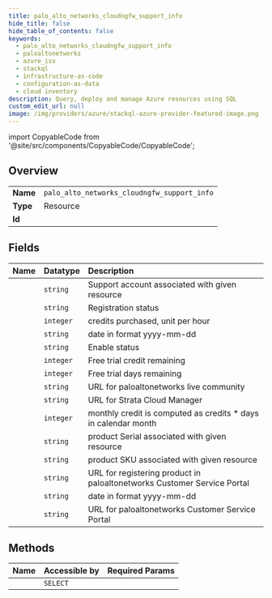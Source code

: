 ```yaml
---
title: palo_alto_networks_cloudngfw_support_info
hide_title: false
hide_table_of_contents: false
keywords:
  - palo_alto_networks_cloudngfw_support_info
  - paloaltonetworks
  - azure_isv    
  - stackql
  - infrastructure-as-code
  - configuration-as-data
  - cloud inventory
description: Query, deploy and manage Azure resources using SQL
custom_edit_url: null
image: /img/providers/azure/stackql-azure-provider-featured-image.png
---
```


import CopyableCode from '@site/src/components/CopyableCode/CopyableCode';




## Overview
<table><tbody>
<tr><td><b>Name</b></td><td><code>palo_alto_networks_cloudngfw_support_info</code></td></tr>
<tr><td><b>Type</b></td><td>Resource</td></tr>
<tr><td><b>Id</b></td><td><CopyableCode code="azure_isv.paloaltonetworks.palo_alto_networks_cloudngfw_support_info" /></td></tr>
</tbody></table>

## Fields
| Name | Datatype | Description |
|:-----|:---------|:------------|
| <CopyableCode code="accountId" /> | `string` | Support account associated with given resource |
| <CopyableCode code="accountRegistrationStatus" /> | `string` | Registration status |
| <CopyableCode code="credits" /> | `integer` | credits purchased, unit per hour |
| <CopyableCode code="endDateForCredits" /> | `string` | date in format yyyy-mm-dd |
| <CopyableCode code="freeTrial" /> | `string` | Enable status |
| <CopyableCode code="freeTrialCreditLeft" /> | `integer` | Free trial credit remaining |
| <CopyableCode code="freeTrialDaysLeft" /> | `integer` | Free trial days remaining |
| <CopyableCode code="helpURL" /> | `string` | URL for paloaltonetworks live community |
| <CopyableCode code="hubUrl" /> | `string` | URL for Strata Cloud Manager |
| <CopyableCode code="monthlyCreditLeft" /> | `integer` | monthly credit is computed as credits * days in calendar month |
| <CopyableCode code="productSerial" /> | `string` | product Serial associated with given resource |
| <CopyableCode code="productSku" /> | `string` | product SKU associated with given resource |
| <CopyableCode code="registerURL" /> | `string` | URL for registering product in paloaltonetworks Customer Service Portal |
| <CopyableCode code="startDateForCredits" /> | `string` | date in format yyyy-mm-dd |
| <CopyableCode code="supportURL" /> | `string` | URL for paloaltonetworks Customer Service Portal |
## Methods
| Name | Accessible by | Required Params |
|:-----|:--------------|:----------------|
| <CopyableCode code="list" /> | `SELECT` | <CopyableCode code="subscriptionId" /> |
